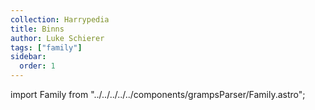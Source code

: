 ```yaml
---
collection: Harrypedia
title: Binns
author: Luke Schierer
tags: ["family"]
sidebar:
  order: 1
---
```


import Family from "../../../../../components/grampsParser/Family.astro";

<Family surn={frontmatter.surn} />
